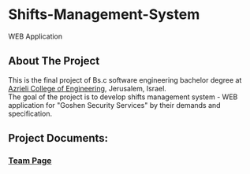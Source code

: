 # Shifts-Management-System
WEB Application
<br/>
## About The Project
This is the final project of Bs.c software engineering bachelor degree at<br/>
[Azrieli College of Engineering](http://www.jce.ac.il/), Jerusalem, Israel.<br/>
The goal of the project is to develop shifts management system - WEB application for "Goshen Security Services" by their demands and specification.
<br/>
## Project Documents:
### [Team Page]()
